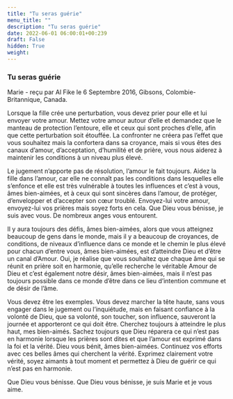 ```yaml
---
title: "Tu seras guérie"
menu_title: ""
description: "Tu seras guérie"
date: 2022-06-01 06:00:01+00:239
draft: False
hidden: True
weight:
---
```

### Tu seras guérie

Marie - reçu par Al Fike le 6 Septembre 2016, Gibsons, Colombie-Britannique, Canada.

Lorsque la fille crée une perturbation, vous devez prier pour elle et lui envoyer votre amour. Mettez votre amour autour d’elle et demandez que le manteau de protection l’entoure, elle et ceux qui sont proches d’elle, afin que cette perturbation soit étouffée. La confronter ne créera pas l’effet que vous souhaitez mais la confortera dans sa croyance, mais si vous êtes des canaux d’amour, d’acceptation, d’humilité et de prière, vous nous aiderez à maintenir les conditions à un niveau plus élevé.

Le jugement n’apporte pas de résolution, l’amour le fait toujours. Aidez la fille dans l’amour, car elle ne connaît pas les conditions dans lesquelles elle s’enfonce et elle est très vulnérable à toutes les influences et c’est à vous, âmes bien-aimées, et à ceux qui sont sincères dans l’amour, de protéger, d’envelopper et d’accepter son cœur troublé. Envoyez-lui votre amour, envoyez-lui vos prières mais soyez forts en cela. Que Dieu vous bénisse, je suis avec vous. De nombreux anges vous entourent.

Il y aura toujours des défis, âmes bien-aimées, alors que vous atteignez beaucoup de gens dans le monde, mais il y a beaucoup de croyances, de conditions, de niveaux d’influence dans ce monde et le chemin le plus élevé pour chacun d’entre vous, âmes bien-aimées, est d’atteindre Dieu et d’être un canal d’Amour. Oui, je réalise que vous souhaitez que chaque âme qui se réunit en prière soit en harmonie, qu’elle recherche le véritable Amour de Dieu et c’est également notre désir, âmes bien-aimées, mais il n’est pas toujours possible dans ce monde d’être dans ce lieu d’intention commune et de désir de l’âme.

Vous devez être les exemples. Vous devez marcher la tête haute, sans vous engager dans le jugement ou l’inquiétude, mais en faisant confiance à la volonté de Dieu, que sa volonté, son toucher, son influence, sauveront la journée et apporteront ce qui doit être. Cherchez toujours à atteindre le plus haut, mes bien-aimés. Sachez toujours que Dieu réparera ce qui n’est pas en harmonie lorsque les prières sont dites et que l’amour est exprimé dans la foi et la vérité. Dieu vous bénit, âmes bien-aimées. Continuez vos efforts avec ces belles âmes qui cherchent la vérité. Exprimez clairement votre vérité, soyez aimants à tout moment et permettez à Dieu de guérir ce qui n’est pas en harmonie.

Que Dieu vous bénisse. Que Dieu vous bénisse, je suis Marie et je vous aime.
